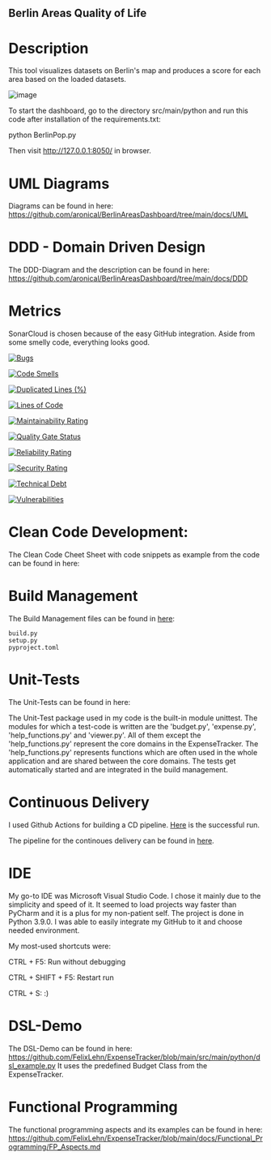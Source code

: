## Berlin Areas Quality of Life


# Description

This tool visualizes datasets on Berlin's map and produces a score for each area based on the loaded datasets.


![image](https://user-images.githubusercontent.com/73293783/152703893-8cdbdb76-374a-4c54-b41d-91146a847249.png)


To start the dashboard, go to the directory src/main/python and run this code after installation of the requirements.txt:

python BerlinPop.py

Then visit http://127.0.0.1:8050/ in browser.

# UML Diagrams

Diagrams can be found in here: https://github.com/aronical/BerlinAreasDashboard/tree/main/docs/UML


# DDD - Domain Driven Design

The DDD-Diagram and the description can be found in here: https://github.com/aronical/BerlinAreasDashboard/tree/main/docs/DDD

# Metrics

SonarCloud is chosen because of the easy GitHub integration. Aside from some smelly code, everything looks good.

[![Bugs](https://sonarcloud.io/api/project_badges/measure?project=aronical_BerlinAreasDashboard&metric=bugs)](https://sonarcloud.io/summary/new_code?id=aronical_BerlinAreasDashboard)

[![Code Smells](https://sonarcloud.io/api/project_badges/measure?project=aronical_BerlinAreasDashboard&metric=code_smells)](https://sonarcloud.io/summary/new_code?id=aronical_BerlinAreasDashboard)

[![Duplicated Lines (%)](https://sonarcloud.io/api/project_badges/measure?project=aronical_BerlinAreasDashboard&metric=duplicated_lines_density)](https://sonarcloud.io/summary/new_code?id=aronical_BerlinAreasDashboard)

[![Lines of Code](https://sonarcloud.io/api/project_badges/measure?project=aronical_BerlinAreasDashboard&metric=ncloc)](https://sonarcloud.io/summary/new_code?id=aronical_BerlinAreasDashboard)

[![Maintainability Rating](https://sonarcloud.io/api/project_badges/measure?project=aronical_BerlinAreasDashboard&metric=sqale_rating)](https://sonarcloud.io/summary/new_code?id=aronical_BerlinAreasDashboard)

[![Quality Gate Status](https://sonarcloud.io/api/project_badges/measure?project=aronical_BerlinAreasDashboard&metric=alert_status)](https://sonarcloud.io/summary/new_code?id=aronical_BerlinAreasDashboard)

[![Reliability Rating](https://sonarcloud.io/api/project_badges/measure?project=aronical_BerlinAreasDashboard&metric=reliability_rating)](https://sonarcloud.io/summary/new_code?id=aronical_BerlinAreasDashboard)

[![Security Rating](https://sonarcloud.io/api/project_badges/measure?project=aronical_BerlinAreasDashboard&metric=security_rating)](https://sonarcloud.io/summary/new_code?id=aronical_BerlinAreasDashboard)

[![Technical Debt](https://sonarcloud.io/api/project_badges/measure?project=aronical_BerlinAreasDashboard&metric=sqale_index)](https://sonarcloud.io/summary/new_code?id=aronical_BerlinAreasDashboard)

[![Vulnerabilities](https://sonarcloud.io/api/project_badges/measure?project=aronical_BerlinAreasDashboard&metric=vulnerabilities)](https://sonarcloud.io/summary/new_code?id=aronical_BerlinAreasDashboard)

# Clean Code Development:

The Clean Code Cheet Sheet with code snippets as example from the code can be found in here: 

# Build Management

The Build Management files can be found in [here](https://github.com/aronical/BerlinAreasDashboard/tree/main/src/main/python):

    build.py 
    setup.py 
    pyproject.toml 


# Unit-Tests

The Unit-Tests can be found in here: 


The Unit-Test package used in my code is the built-in module unittest. The modules for which a test-code is written are the 'budget.py', 'expense.py', 'help_functions.py' and 'viewer.py'. All of them except the 'help_functions.py' represent the core domains in the ExpenseTracker. The 'help_functions.py' represents functions which are often used in the whole application and are shared between the core domains. The tests get automatically started and are integrated in the build management.


# Continuous Delivery

I used Github Actions for building a CD pipeline. [Here](https://github.com/aronical/BerlinAreasDashboard/blob/main/docs/CD_Success.png) is the successful run.

The pipeline for the continoues delivery can be found in [here](https://github.com/aronical/BerlinAreasDashboard/blob/main/.github/workflows/python-app.yml). 

 

# IDE

My go-to IDE was Microsoft Visual Studio Code. I chose it mainly due to the simplicity and speed of it. It seemed to load projects way faster than PyCharm and it is a plus for my non-patient self. The project is done in Python 3.9.0. I was able to easily integrate my GitHub to it and choose needed environment.

My most-used shortcuts were:

CTRL + F5: Run without debugging

CTRL + SHIFT + F5: Restart run

CTRL + S: :)


# DSL-Demo

The DSL-Demo can be found in here: https://github.com/FelixLehn/ExpenseTracker/blob/main/src/main/python/dsl_example.py It uses the predefined Budget Class from the ExpenseTracker.

# Functional Programming

The functional programming aspects and its examples can be found in here: https://github.com/FelixLehn/ExpenseTracker/blob/main/docs/Functional_Programming/FP_Aspects.md
